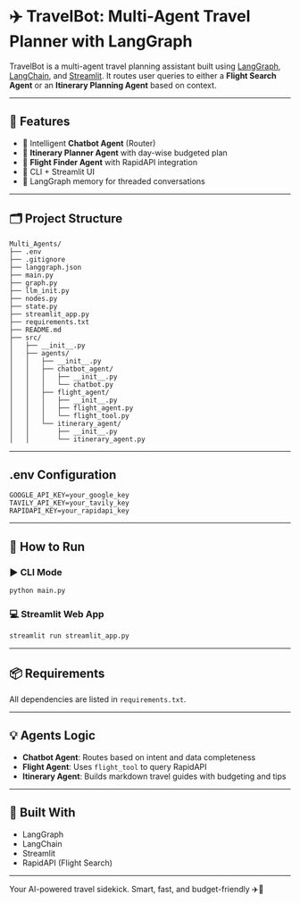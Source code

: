 # ✈️ TravelBot: Multi-Agent Travel Planner with LangGraph

TravelBot is a multi-agent travel planning assistant built using [LangGraph](https://docs.langgraph.dev/), [LangChain](https://www.langchain.com/), and [Streamlit](https://streamlit.io/). It routes user queries to either a **Flight Search Agent** or an **Itinerary Planning Agent** based on context.

---

## 🧠 Features

- 🧭 Intelligent **Chatbot Agent** (Router)
- 🧳 **Itinerary Planner Agent** with day-wise budgeted plan
- 🛫 **Flight Finder Agent** with RapidAPI integration
- 💬 CLI + Streamlit UI
- 🧠 LangGraph memory for threaded conversations

---

## 🗂️ Project Structure

```
Multi_Agents/
├── .env
├── .gitignore
├── langgraph.json
├── main.py
├── graph.py
├── llm_init.py
├── nodes.py
├── state.py
├── streamlit_app.py
├── requirements.txt
├── README.md
├── src/
│   ├── __init__.py
│   ├── agents/
│   │   ├── __init__.py
│   │   ├── chatbot_agent/
│   │   │   ├── __init__.py
│   │   │   └── chatbot.py
│   │   ├── flight_agent/
│   │   │   ├── __init__.py
│   │   │   ├── flight_agent.py
│   │   │   └── flight_tool.py
│   │   └── itinerary_agent/
│   │       ├── __init__.py
│   │       └── itinerary_agent.py
```

---

## .env Configuration

```env
GOOGLE_API_KEY=your_google_key
TAVILY_API_KEY=your_tavily_key
RAPIDAPI_KEY=your_rapidapi_key
```

---

## 🚀 How to Run

### ▶️ CLI Mode
```bash
python main.py
```

### 💻 Streamlit Web App
```bash
streamlit run streamlit_app.py
```

---

## 📦 Requirements

All dependencies are listed in `requirements.txt`.

---

## 💡 Agents Logic

- **Chatbot Agent**: Routes based on intent and data completeness
- **Flight Agent**: Uses `flight_tool` to query RapidAPI
- **Itinerary Agent**: Builds markdown travel guides with budgeting and tips

---

## 📌 Built With

- LangGraph
- LangChain
- Streamlit
- RapidAPI (Flight Search)

---

Your AI-powered travel sidekick. Smart, fast, and budget-friendly ✈️💼
